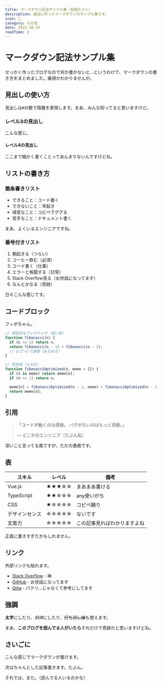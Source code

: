 ```yaml
---
title: マークダウン記法サンプル集（初稿テスト）
description: 適当に作ったマークダウンのサンプル集です。
icon: 📝
category: その他
date: 2025-10-24
readTime: 3
---
```


# マークダウン記法サンプル集

せっかく作ったブログなので何か書かないと...というわけで、マークダウンの書き方をまとめました。誰得かわかりませんが。

## 見出しの使い方

見出しは`#`の数で階層を表現します。まあ、みんな知ってると思いますけど。

### レベル3の見出し

こんな感じ。

#### レベル4の見出し

ここまで細かく書くことってあんまりないんですけどね。

## リストの書き方

### 箇条書きリスト

- できること：コード書く
- できないこと：早起き
- 得意なこと：コピペでググる
- 苦手なこと：ドキュメント書く

まあ、よくいるエンジニアですね。

### 番号付きリスト

1. 朝起きる（つらい）
2. コーヒー飲む（必須）
3. コード書く（仕事）
4. エラーと格闘する（日常）
5. Stack Overflow見る（お世話になってます）
6. なんとかなる（奇跡）

日々こんな感じです。

## コードブロック

フィボちゃん。

```js [fibo.js]
// 典型的なフィボナッチ（遅い版）
function fibonacci(n) {
  if (n <= 1) return n;
  return fibonacci(n - 1) + fibonacci(n - 2);
  // O(2^n)で激重（あるある）
}

// 改良版（メモ化）
function fibonacciOptimized(n, memo = {}) {
  if (n in memo) return memo[n];
  if (n <= 1) return n;

  memo[n] = fibonacciOptimized(n - 1, memo) + fibonacciOptimized(n - 2, memo);
  return memo[n];
}
```

## 引用

> 「コードが動くのは奇跡。
> バグがないのはもっと奇跡。」
>
> — どこかのエンジニア（たぶん私）

深いこと言ってる風ですが、ただの愚痴です。

## 表

| スキル         | レベル | 備考                         |
| -------------- | ------ | ---------------------------- |
| Vue.js         | ★★★☆☆  | まあまあ書ける               |
| TypeScript     | ★★☆☆☆  | any使いがち                  |
| CSS            | ★☆☆☆☆  | コピペ頼り                   |
| デザインセンス | ☆☆☆☆☆  | ないです                     |
| 文章力         | ☆☆☆☆☆  | この記事見ればわかりますよね |

正直に書きすぎたかもしれません。

## リンク

外部リンクも貼れます。

- [Stack Overflow](https://stackoverflow.com) - 神
- [GitHub](https://github.com) - お世話になってます
- [Qiita](https://qiita.com) - パクリ...じゃなくて参考にしてます

## 強調

**太字**にしたり、*斜体*にしたり、~~打ち消し線~~も使えます。

まあ、**このブログを読んでる人がいたら**それだけで奇跡だと思いますけどね。

## さいごに

こんな感じでマークダウンが書けます。

次はちゃんとした記事書きます。たぶん。

それでは、また。（読んでる人いるのかな）
